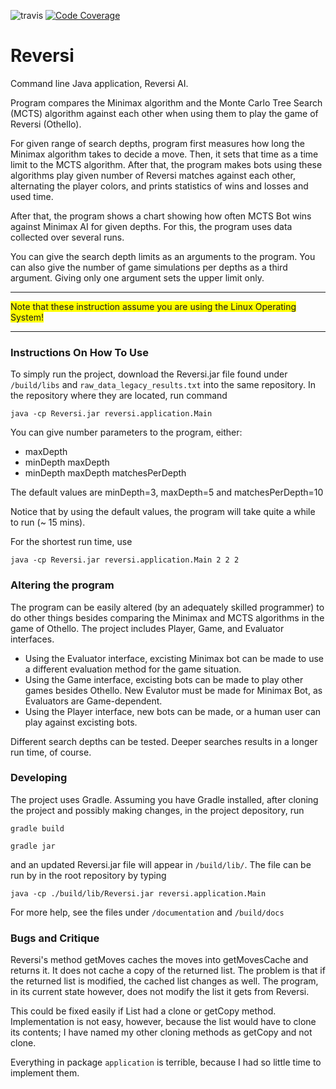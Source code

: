 ![travis](https://travis-ci.org/ValheKouneli/Reversi.svg?branch=master)
[![Code Coverage](https://img.shields.io/codecov/c/github/ValheKouneli/Reversi/master.svg)](https://codecov.io/github/ValheKouneli/Reversi/)

Reversi
=======

Command line Java application, Reversi AI.

Program compares the Minimax algorithm and the Monte Carlo Tree Search (MCTS) algorithm against each other when using them to play the game of Reversi (Othello).

For given range of search depths, program first measures how long the Minimax algorithm takes to decide a move. Then, it sets that time as a time limit to the MCTS algorithm.
After that, the program makes bots using these algorithms play given number of Reversi matches against each other, alternating the player colors, and prints statistics of wins and losses and used time.

After that, the program shows a chart showing how often MCTS Bot wins against Minimax AI for given depths. For this, the program uses data collected over several runs.

You can give the search depth limits as an arguments to the program. You can also give the number of game simulations per depths as a third argument. Giving only one argument sets the upper limit only.

***
<span style="background-color: #FFFF00">Note that these instruction assume you are using the Linux Operating System!</span>
***

### Instructions On How To Use

To simply run the project, download the Reversi.jar file found under ```/build/libs``` and ```raw_data_legacy_results.txt``` into the same repository. In the repository where they are located, run command

```java -cp Reversi.jar reversi.application.Main```

You can give number parameters to the program, either:
* maxDepth
* minDepth maxDepth
* minDepth maxDepth matchesPerDepth

The default values are minDepth=3, maxDepth=5 and matchesPerDepth=10

Notice that by using the default values, the program will take quite a while to run (~ 15 mins).

For the shortest run time, use

```java -cp Reversi.jar reversi.application.Main 2 2 2```

### Altering the program

The program can be easily altered (by an adequately skilled programmer) to do other things besides comparing the Minimax and MCTS algorithms in the game of Othello.
The project includes Player, Game, and Evaluator interfaces.
* Using the Evaluator interface, excisting Minimax bot can be made to use a different evaluation method for the game situation.
* Using the Game interface, excisting bots can be made to play other games besides Othello. New Evalutor must be made for Minimax Bot, as Evaluators are Game-dependent.
* Using the Player interface, new bots can be made, or a human user can play against excisting bots.

Different search depths can be tested. Deeper searches results in a longer run time, of course.

### Developing

The project uses Gradle. Assuming you have Gradle installed, after cloning the project and possibly making changes, in the project depository, run

```gradle build```

```gradle jar```

and an updated Reversi.jar file will appear in ```/build/lib/```.
The file can be run by in the root repository by typing

```java -cp ./build/lib/Reversi.jar reversi.application.Main```

For more help, see the files under ```/documentation``` and ```/build/docs```

### Bugs and Critique

Reversi's method getMoves caches the moves into getMovesCache and returns it. It does not cache a copy of the returned list. The problem is that if the returned list is modified, the cached list changes as well. The program, in its current state however, does not modify the list it gets from Reversi.

This could be fixed easily if List had a clone or getCopy method. Implementation is not easy, however, because the list would have to clone its contents; I have named my other cloning methods as getCopy and not clone.

Everything in package ```application``` is terrible, because I had so little time to implement them.
